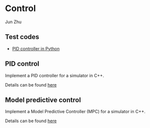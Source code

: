 # Control
Jun Zhu

## Test  codes

- [PID controller in Python](./ToyController)

## PID control

Implement a PID controller for a simulator in C++.

Details can be found [here](./PID-Controller)

## Model predictive control

Implement a Model Predictive Controller (MPC) for a simulator in C++.

Details can be found [here](./MPC-Controller)
